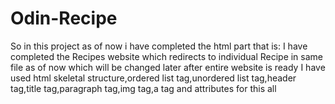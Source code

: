 # Odin-Recipe

So in this project as of now i have completed the html part that is:
I have completed the Recipes website which redirects to individual Recipe in same file as of now which will be changed later after entire website is ready
I have used html skeletal structure,ordered list tag,unordered list tag,header tag,title tag,paragraph tag,img tag,a tag and attributes for this all
